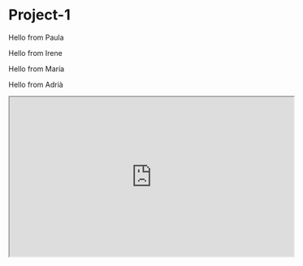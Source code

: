 # Project-1

Hello from Paula


Hello from Irene


Hello from María


Hello from Adrià 





<iframe width="560" height="315" src="https://www.youtube.com/watch?v=ndsaoMFz9J4">
</iframe>